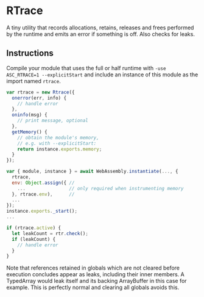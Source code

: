 # RTrace

A tiny utility that records allocations, retains, releases and frees performed by the runtime and emits an error if something is off. Also checks for leaks.

Instructions
------------

Compile your module that uses the full or half runtime with `-use ASC_RTRACE=1 --explicitStart` and include an instance of this module as the import named `rtrace`.

```js
var rtrace = new Rtrace({
  onerror(err, info) {
    // handle error
  },
  oninfo(msg) {
    // print message, optional
  },
  getMemory() {
    // obtain the module's memory,
    // e.g. with --explicitStart:
    return instance.exports.memory;
  }
});

var { module, instance } = await WebAssembly.instantiate(..., {
  rtrace,
  env: Object.assign({ //
    ...                // only required when instrumenting memory
  }, rtrace.env),      //
  ...
});
instance.exports._start();
...

if (rtrace.active) {
  let leakCount = rtr.check();
  if (leakCount) {
    // handle error
  }
}
```

Note that references retained in globals which are not cleared before execution concludes appear as leaks, including their inner members. A TypedArray would leak itself and its backing ArrayBuffer in this case for example. This is perfectly normal and clearing all globals avoids this.
